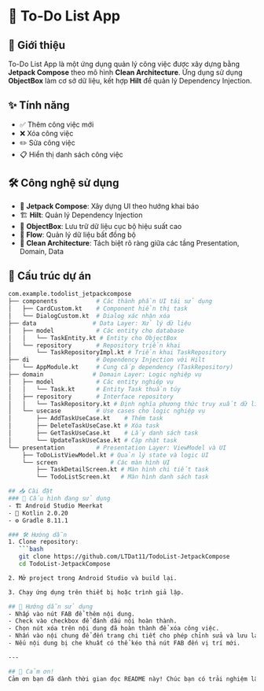 # 📝 To-Do List App

## 🚀 Giới thiệu
To-Do List App là một ứng dụng quản lý công việc được xây dựng bằng **Jetpack Compose** theo mô hình **Clean Architecture**. Ứng dụng sử dụng **ObjectBox** làm cơ sở dữ liệu, kết hợp **Hilt** để quản lý Dependency Injection.

## ✨ Tính năng
- ✅ Thêm công việc mới
- ❌ Xóa công việc
- ✏️ Sửa công việc
- 📋 Hiển thị danh sách công việc

## 🛠 Công nghệ sử dụng
- 🎨 **Jetpack Compose**: Xây dựng UI theo hướng khai báo
- 🏗 **Hilt**: Quản lý Dependency Injection
- 💾 **ObjectBox**: Lưu trữ dữ liệu cục bộ hiệu suất cao
- 🔄 **Flow**: Quản lý dữ liệu bất đồng bộ
- 📐 **Clean Architecture**: Tách biệt rõ ràng giữa các tầng Presentation, Domain, Data

## 📂 Cấu trúc dự án
```bash
com.example.todolist_jetpackcompose
├── components           # Các thành phần UI tái sử dụng
│   ├── CardCustom.kt    # Component hiển thị task
│   └── DialogCustom.kt  # Dialog xác nhận xóa
├── data                # Data Layer: Xử lý dữ liệu
│   ├── model            # Các entity cho database
│   │   └── TaskEntity.kt # Entity cho ObjectBox
│   └── repository       # Repository triển khai
│       └── TaskRepositoryImpl.kt # Triển khai TaskRepository
├── di                   # Dependency Injection với Hilt
│   └── AppModule.kt     # Cung cấp dependency (TaskRepository)
├── domain              # Domain Layer: Logic nghiệp vụ
│   ├── model            # Các entity nghiệp vụ
│   │   └── Task.kt      # Entity Task thuần túy
│   ├── repository       # Interface repository
│   │   └── TaskRepository.kt # Định nghĩa phương thức truy xuất dữ liệu
│   └── usecase          # Use cases cho logic nghiệp vụ
│       ├── AddTaskUseCase.kt    # Thêm task
│       ├── DeleteTaskUseCase.kt # Xóa task
│       ├── GetTaskUseCase.kt    # Lấy danh sách task
│       └── UpdateTaskUseCase.kt # Cập nhật task
└── presentation         # Presentation Layer: ViewModel và UI
    ├── ToDoListViewModel.kt # Quản lý state và logic UI
    └── screen               # Các màn hình UI
        ├── TaskDetailScreen.kt # Màn hình chi tiết task 
        └── TodoListScreen.kt   # Màn hình danh sách task

## 📥 Cài đặt
### 📌 Cấu hình đang sử dụng
- 🏗 Android Studio Meerkat
- 📝 Kotlin 2.0.20
- ⚙️ Gradle 8.11.1

### 🛠 Hướng dẫn
1. Clone repository:
   ```bash
   git clone https://github.com/LTDat11/TodoList-JetpackCompose
   cd TodoList-JetpackCompose

2. Mở project trong Android Studio và build lại.

3. Chạy ứng dụng trên thiết bị hoặc trình giả lập.

## 📖 Hướng dẫn sử dụng
- Nhấp vào nút FAB để thêm nội dung.
- Check vào checkbox để đánh dấu nội hoàn thành.
- Chọn nút xóa trên nội dung đã hoàn thành để xóa công việc.
- Nhấn vào nội chung để đến trang chi tiết cho phép chỉnh sửa và lưu lại nội dung.
- Nếu nội dung bị che khuất có thể kéo thả nút FAB đến vị trí mới.

---

## 💖 Cảm ơn!
Cảm ơn bạn đã dành thời gian đọc README này! Chúc bạn có trải nghiệm lập trình vui vẻ! 🎉  
